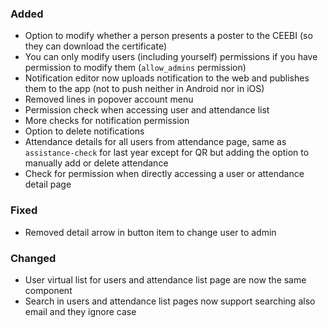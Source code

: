 ### Added

- Option to modify whether a person presents a poster to the CEEBI (so they can download the certificate)
- You can only modify users (including yourself) permissions if you have permission to modify them (`allow_admins` permission)
- Notification editor now uploads notification to the web and publishes them to the app (not to push neither in Android nor in iOS)
- Removed lines in popover account menu
- Permission check when accessing user and attendance list
- More checks for notification permission
- Option to delete notifications
- Attendance details for all users from attendance page, same as `assistance-check` for last year except for QR but adding the option to manually add or delete attendance
- Check for permission when directly accessing a user or attendance detail page

### Fixed

- Removed detail arrow in button item to change user to admin

### Changed

- User virtual list for users and attendance list page are now the same component
- Search in users and attendance list pages now support searching also email and they ignore case
